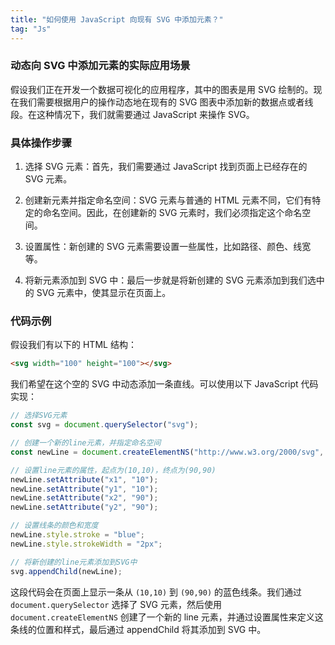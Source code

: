 ```yaml
---
title: "如何使用 JavaScript 向现有 SVG 中添加元素？"
tag: "Js"
---
```


### 动态向 SVG 中添加元素的实际应用场景

假设我们正在开发一个数据可视化的应用程序，其中的图表是用 SVG 绘制的。现在我们需要根据用户的操作动态地在现有的 SVG 图表中添加新的数据点或者线段。在这种情况下，我们就需要通过 JavaScript 来操作 SVG。

### 具体操作步骤

1. 选择 SVG 元素：首先，我们需要通过 JavaScript 找到页面上已经存在的 SVG 元素。

2. 创建新元素并指定命名空间：SVG 元素与普通的 HTML 元素不同，它们有特定的命名空间。因此，在创建新的 SVG 元素时，我们必须指定这个命名空间。

3. 设置属性：新创建的 SVG 元素需要设置一些属性，比如路径、颜色、线宽等。

4. 将新元素添加到 SVG 中：最后一步就是将新创建的 SVG 元素添加到我们选中的 SVG 元素中，使其显示在页面上。

### 代码示例

假设我们有以下的 HTML 结构：

```html
<svg width="100" height="100"></svg>
```

我们希望在这个空的 SVG 中动态添加一条直线。可以使用以下 JavaScript 代码实现：

```js
// 选择SVG元素
const svg = document.querySelector("svg");

// 创建一个新的line元素，并指定命名空间
const newLine = document.createElementNS("http://www.w3.org/2000/svg", "line");

// 设置line元素的属性，起点为(10,10)，终点为(90,90)
newLine.setAttribute("x1", "10");
newLine.setAttribute("y1", "10");
newLine.setAttribute("x2", "90");
newLine.setAttribute("y2", "90");

// 设置线条的颜色和宽度
newLine.style.stroke = "blue";
newLine.style.strokeWidth = "2px";

// 将新创建的line元素添加到SVG中
svg.appendChild(newLine);
```

这段代码会在页面上显示一条从 `(10,10)` 到 `(90,90)` 的蓝色线条。我们通过 `document.querySelector` 选择了 SVG 元素，然后使用 `document.createElementNS` 创建了一个新的 line 元素，并通过设置属性来定义这条线的位置和样式，最后通过 appendChild 将其添加到 SVG 中。
